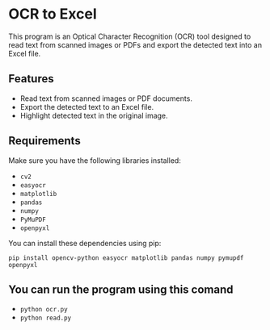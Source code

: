 # OCR to Excel

This program is an Optical Character Recognition (OCR) tool designed to read text from scanned images or PDFs and export the detected text into an Excel file.

## Features

- Read text from scanned images or PDF documents.
- Export the detected text to an Excel file.
- Highlight detected text in the original image.

## Requirements

Make sure you have the following libraries installed:

- `cv2`
- `easyocr`
- `matplotlib`
- `pandas`
- `numpy`
- `PyMuPDF`
- `openpyxl`

You can install these dependencies using pip:

``
pip install opencv-python easyocr matplotlib pandas numpy pymupdf openpyxl
``

## You can run the program using this comand
- `python ocr.py`
- `python read.py`


